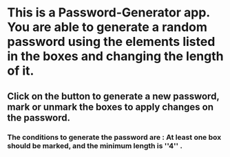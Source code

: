 # This is a Password-Generator app. You are able to generate a random password using the elements listed in the boxes and changing the length of it.   
## Click on the button to generate a new password, mark or unmark the boxes to apply changes on the password.
### The conditions to generate the password are : At least one box should be marked, and the minimum length is ''4'' . 
